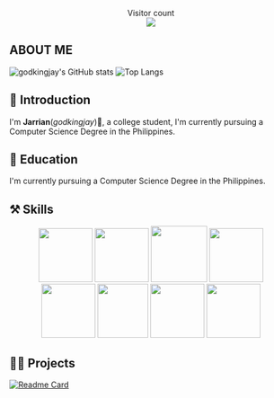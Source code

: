 <!---

[![@godkingjay's Holopin board](https://holopin.io/api/user/board?user=godkingjay)](https://holopin.io/@godkingjay)

--->
<p align="center"> 
  Visitor count<br>
  <img src="https://profile-counter.glitch.me/godkingjay/count.svg" />
</p>

## ABOUT ME

![godkingjay's GitHub stats](https://github-readme-stats.vercel.app/api?username=godkingjay&count_private=true&show_icons=true&theme=radical&show_owner=true)
![Top Langs](https://github-readme-stats.vercel.app/api/top-langs/?username=godkingjay&theme=radical&langs_count=10&layout=compact)

## 📜 Introduction

I'm **Jarrian**(*godkingjay*)👋, a college student, I'm currently pursuing a Computer Science Degree in the Philippines.

## 📖 Education

I'm currently pursuing a Computer Science Degree in the Philippines.

## ⚒️ Skills

<p align="center">
  <img height="96px" width="96px" src="https://upload.wikimedia.org/wikipedia/commons/thumb/3/38/HTML5_Badge.svg/768px-HTML5_Badge.svg.png"/>
  <img height="96px" width="96px" src="https://upload.wikimedia.org/wikipedia/commons/thumb/6/62/CSS3_logo.svg/800px-CSS3_logo.svg.png"/>
  <img height="100px" width="100px" src="https://icon-library.com/images/javascript-icon-png/javascript-icon-png-23.jpg"/>
  <img height="96px" width="96px" src="https://icon-library.com/images/php-icon-png/php-icon-png-7.jpg"/>
  <br/>
  <img height="96px" width="96px" src="https://cdn-icons-png.flaticon.com/512/226/226777.png"/>
  <img height="96px" width="90px" src="https://upload.wikimedia.org/wikipedia/commons/thumb/1/18/ISO_C%2B%2B_Logo.svg/1822px-ISO_C%2B%2B_Logo.svg.png"/>
  <img height="96px" width="96px" src="https://accupixel.co.uk/wp-content/uploads/2021/08/1200px-Python-logo-notext.svg_.png"/>
  <img height="96px" width="96px" src="https://cdn1.iconfinder.com/data/icons/programing-development-8/24/react_logo-512.png"/>
</p>

## 👨‍💻 Projects

[![Readme Card](https://github-readme-stats.vercel.app/api/pin/?username=godkingjay&repo=authentic-pinoy-recipes-app&theme=radical)](https://github.com/godkingjay/Authentic-Pinoy-Recipes-App?target="_blank")
